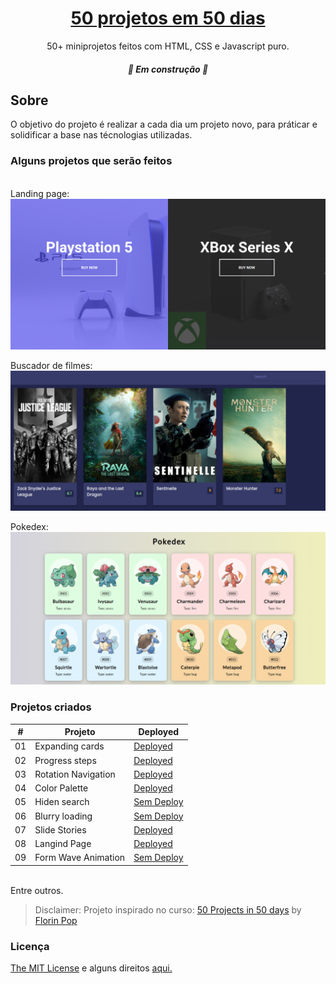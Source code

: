 <h1 align="center">
	<a href="#"> 50 projetos em 50 dias</a>
</h1>
<p align="center">50+ miniprojetos feitos com HTML, CSS e Javascript puro.</p>
<h5 align="center">
	🚧   Em construção  🚧
</h5>

## Sobre

O objetivo do projeto é realizar a cada dia um projeto novo, para práticar e solidificar a base nas técnologias utilizadas.

### Alguns projetos que serão feitos

<br />
Landing page:
<img alt="Landing page" title="#langind page" src="./images/game-project.png" />

Buscador de filmes:
<img alt="Landing page" title="#langind page" src="./images/search-movie.png" />

Pokedex:
<img alt="Landing page" title="#langind page" src="./images/pokedex.png" />

### Projetos criados

| #   | Projeto             | Deployed                                                  |
| --- | ------------------- | --------------------------------------------------------- |
| 01  | Expanding cards     | [Deployed](https://exapanding-cards-mmdev.netlify.app)    |
| 02  | Progress steps      | [Deployed](https://progress-steps-mmdev.netlify.app)      |
| 03  | Rotation Navigation | [Deployed](https://rotation-navigation-mmdev.netlify.app) |
| 04  | Color Palette       | [Deployed](https://coloors-project-mmdev.netlify.app)     |
| 05  | Hiden search        | [Sem Deploy]()                                            |
| 06  | Blurry loading      | [Sem Deploy]()                                            |
| 07  | Slide Stories       | [Deployed](https://slide-stories-mmdev.netlify.app)       |
| 08  | Langind Page        | [Deployed](https://landing-page-mmdev.netlify.app)        |
| 09  | Form Wave Animation | [Sem Deploy]()                                            |

<br/>
Entre outros.

> Disclaimer: Projeto inspirado no curso: [50 Projects in 50 days](https://www.udemy.com/course/50-projects-50-days/) by [Florin Pop](https://www.florin-pop.com)

### Licença

<a href="./MIT-LICENSE.txt">The MIT License</a> e alguns direitos [aqui.](https://traversymedia.com)
